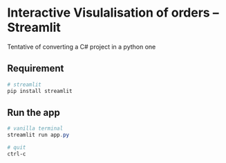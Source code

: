 
# Interactive Visulalisation of orders – Streamlit

Tentative of converting a C# project in a python one

## Requirement

```Powershell
# streamlit
pip install streamlit

```

## Run the app
```Powershell
# vanilla terminal
streamlit run app.py

# quit
ctrl-c
```


